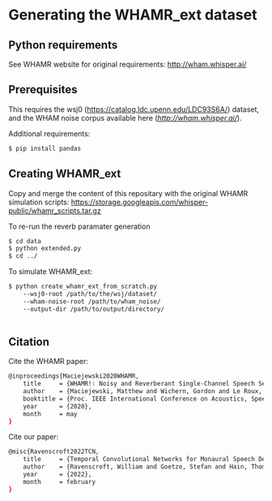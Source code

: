 # Generating the WHAMR_ext dataset

## Python requirements

See WHAMR website for original requirements: http://wham.whisper.ai/

## Prerequisites

This requires the wsj0 (https://catalog.ldc.upenn.edu/LDC93S6A/) dataset,
and the WHAM noise corpus available here (*http://wham.whisper.ai/*).

Additional requirements:

```sh
$ pip install pandas
```

## Creating WHAMR_ext

Copy and merge the content of this repositary with the original WHAMR simulation scripts: https://storage.googleapis.com/whisper-public/whamr_scripts.tar.gz

To re-run the reverb paramater generation
```sh
$ cd data
$ python extended.py
$ cd ../
```

To simulate WHAMR_ext:

```sh
$ python create_whamr_ext_from_scratch.py 
    --wsj0-root /path/to/the/wsj/dataset/ 
    --wham-noise-root /path/to/wham_noise/ 
    --output-dir /path/to/output/directory/ 
 
```



## Citation
Cite the WHAMR paper:

```sh
@inproceedings{Maciejewski2020WHAMR,
    title     = {WHAMR!: Noisy and Reverberant Single-Channel Speech Separation},
    author    = {Maciejewski, Matthew and Wichern, Gordon and Le Roux, Jonathan},
    booktitle = {Proc. IEEE International Conference on Acoustics, Speech and Signal Processing (ICASSP)},
    year      = {2020},
    month     = may
}
```

Cite our paper:

```sh
@misc{Ravenscroft2022TCN,
    title     = {Temporal Convolutional Networks for Monaural Speech Dereverberation},
    author    = {Ravenscroft, William and Goetze, Stefan and Hain, Thomas},
    year      = {2022},
    month     = february
}
```
